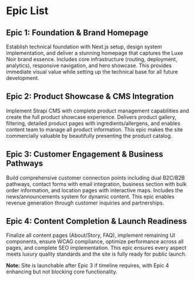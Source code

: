 # Epic List

## Epic 1: Foundation & Brand Homepage
Establish technical foundation with Next.js setup, design system implementation, and deliver a stunning homepage that captures the Luxe Noir brand essence. Includes core infrastructure (routing, deployment, analytics), responsive navigation, and hero showcase. This provides immediate visual value while setting up the technical base for all future development.

## Epic 2: Product Showcase & CMS Integration  
Implement Strapi CMS with complete product management capabilities and create the full product showcase experience. Delivers product gallery, filtering, detailed product pages with ingredients/allergens, and enables content team to manage all product information. This epic makes the site commercially valuable by beautifully presenting the product catalog.

## Epic 3: Customer Engagement & Business Pathways
Build comprehensive customer connection points including dual B2C/B2B pathways, contact forms with email integration, business section with bulk order information, and location pages with interactive maps. Includes the news/announcements system for dynamic content. This epic enables revenue generation through customer inquiries and partnerships.

## Epic 4: Content Completion & Launch Readiness
Finalize all content pages (About/Story, FAQ), implement remaining UI components, ensure WCAG compliance, optimize performance across all pages, and complete SEO implementation. This epic ensures every aspect meets luxury quality standards and the site is fully ready for public launch.

**Note:** Site is launchable after Epic 3 if timeline requires, with Epic 4 enhancing but not blocking core functionality.

